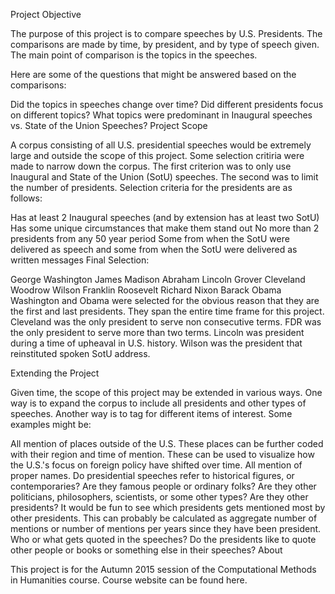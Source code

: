 Project Objective

The purpose of this project is to compare speeches by U.S. Presidents. The comparisons are made by time, by president, and by type of speech given. The main point of comparison is the topics in the speeches.

Here are some of the questions that might be answered based on the comparisons:

Did the topics in speeches change over time?
Did different presidents focus on different topics?
What topics were predominant in Inaugural speeches vs. State of the Union Speeches?
Project Scope

A corpus consisting of all U.S. presidential speeches would be extremely large and outside the scope of this project. Some selection critiria were made to narrow down the corpus. The first criterion was to only use Inaugural and State of the Union (SotU) speeches. The second was to limit the number of presidents. Selection criteria for the presidents are as follows:

Has at least 2 Inaugural speeches (and by extension has at least two SotU)
Has some unique circumstances that make them stand out
No more than 2 presidents from any 50 year period
Some from when the SotU were delivered as speech and some from when the SotU were delivered as written messages
Final Selection:

George Washington
James Madison
Abraham Lincoln
Grover Cleveland
Woodrow Wilson
Franklin Roosevelt
Richard Nixon
Barack Obama
Washington and Obama were selected for the obvious reason that they are the first and last presidents. They span the entire time frame for this project. Cleveland was the only president to serve non consecutive terms. FDR was the only president to serve more than two terms. Lincoln was president during a time of upheaval in U.S. history. Wilson was the president that reinstituted spoken SotU address.

Extending the Project

Given time, the scope of this project may be extended in various ways. One way is to expand the corpus to include all presidents and other types of speeches. Another way is to tag for different items of interest. Some examples might be:

All mention of places outside of the U.S. These places can be further coded with their region and time of mention. These can be used to visualize how the U.S.'s focus on foreign policy have shifted over time.
All mention of proper names. Do presidential speeches refer to historical figures, or contemporaries? Are they famous people or ordinary folks? Are they other politicians, philosophers, scientists, or some other types? Are they other presidents? It would be fun to see which presidents gets mentioned most by other presidents. This can probably be calculated as aggregate number of mentions or number of mentions per years since they have been president.
Who or what gets quoted in the speeches? Do the presidents like to quote other people or books or something else in their speeches?
About

This project is for the Autumn 2015 session of the Computational Methods in Humanities course. Course website can be found here.